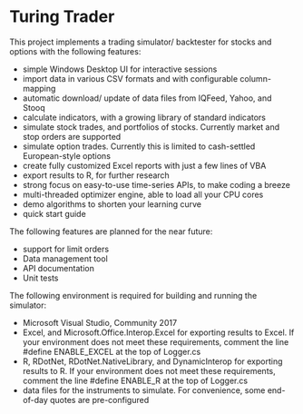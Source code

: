 # Turing Trader
This project implements a trading simulator/ backtester for stocks and options with the following features:

* simple Windows Desktop UI for interactive sessions
* import data in various CSV formats and with configurable column-mapping
* automatic download/ update of data files from IQFeed, Yahoo, and Stooq
* calculate indicators, with a growing library of standard indicators
* simulate stock trades, and portfolios of stocks. Currently market and stop orders are supported
* simulate option trades. Currently this is limited to cash-settled European-style options
* create fully customized Excel reports with just a few lines of VBA
* export results to R, for further research
* strong focus on easy-to-use time-series APIs, to make coding a breeze
* multi-threaded optimizer engine, able to load all your CPU cores
* demo algorithms to shorten your learning curve
* quick start guide

The following features are planned for the near future:

* support for limit orders
* Data management tool
* API documentation
* Unit tests

The following environment is required for building and running the simulator:

* Microsoft Visual Studio, Community 2017
* Excel, and Microsoft.Office.Interop.Excel for exporting results to Excel. If your environment does not meet these requirements, comment the line #define ENABLE_EXCEL at the top of Logger.cs
* R, RDotNet, RDotNet.NativeLibrary, and DynamicInterop for exporting results to R. If your environment does not meet these requirements, comment the line #define ENABLE_R at the top of Logger.cs
* data files for the instruments to simulate. For convenience, some end-of-day quotes are pre-configured


